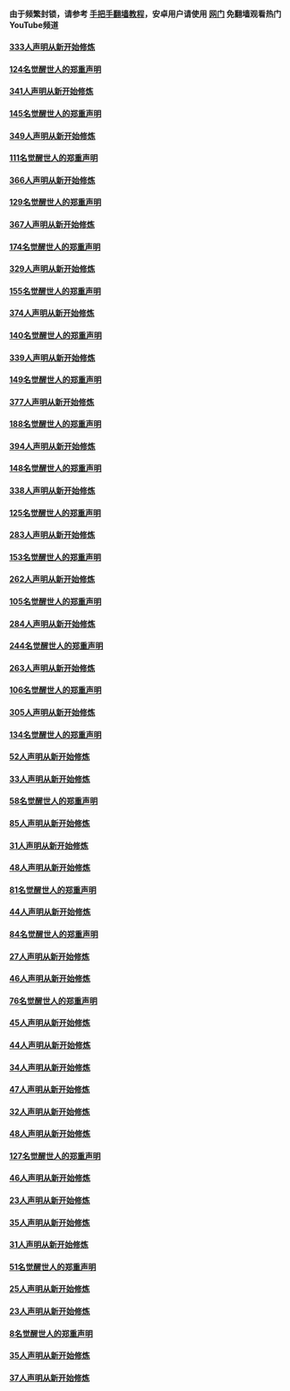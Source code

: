 #### 由于频繁封锁，请参考 [手把手翻墙教程](https://github.com/gfw-breaker/guides/wiki/)，安卓用户请使用 [网门](https://github.com/gfw-breaker/nogfw/blob/master/dl.md?t=07041200) 免翻墙观看热门YouTube频道 

#### [333人声明从新开始修炼](../pages/91/427525.md?t=07041200) 

#### [124名觉醒世人的郑重声明](../pages/91/427524.md?t=07041200) 

#### [341人声明从新开始修炼](../pages/91/427255.md?t=07041200) 

#### [145名觉醒世人的郑重声明](../pages/91/427254.md?t=07041200) 

#### [349人声明从新开始修炼](../pages/91/426969.md?t=07041200) 

#### [111名觉醒世人的郑重声明](../pages/91/426968.md?t=07041200) 

#### [366人声明从新开始修炼](../pages/91/426737.md?t=07041200) 

#### [129名觉醒世人的郑重声明](../pages/91/426736.md?t=07041200) 

#### [367人声明从新开始修炼](../pages/91/426421.md?t=07041200) 

#### [174名觉醒世人的郑重声明](../pages/91/426420.md?t=07041200) 

#### [329人声明从新开始修炼](../pages/91/426139.md?t=07041200) 

#### [155名觉醒世人的郑重声明](../pages/91/426138.md?t=07041200) 

#### [374人声明从新开始修炼](../pages/91/425811.md?t=07041200) 

#### [140名觉醒世人的郑重声明](../pages/91/425810.md?t=07041200) 

#### [339人声明从新开始修炼](../pages/91/425690.md?t=07041200) 

#### [149名觉醒世人的郑重声明](../pages/91/425689.md?t=07041200) 

#### [377人声明从新开始修炼](../pages/91/424867.md?t=07041200) 

#### [188名觉醒世人的郑重声明](../pages/91/424866.md?t=07041200) 

#### [394人声明从新开始修炼](../pages/91/423914.md?t=07041200) 

#### [148名觉醒世人的郑重声明](../pages/91/423913.md?t=07041200) 

#### [338人声明从新开始修炼](../pages/91/423540.md?t=07041200) 

#### [125名觉醒世人的郑重声明](../pages/91/423539.md?t=07041200) 

#### [283人声明从新开始修炼](../pages/91/423296.md?t=07041200) 

#### [153名觉醒世人的郑重声明](../pages/91/423295.md?t=07041200) 

#### [262人声明从新开始修炼](../pages/91/423004.md?t=07041200) 

#### [105名觉醒世人的郑重声明](../pages/91/423003.md?t=07041200) 

#### [284人声明从新开始修炼](../pages/91/422707.md?t=07041200) 

#### [244名觉醒世人的郑重声明](../pages/91/422706.md?t=07041200) 

#### [263人声明从新开始修炼](../pages/91/422553.md?t=07041200) 

#### [106名觉醒世人的郑重声明](../pages/91/422552.md?t=07041200) 

#### [305人声明从新开始修炼](../pages/91/422153.md?t=07041200) 

#### [134名觉醒世人的郑重声明](../pages/91/422152.md?t=07041200) 

#### [52人声明从新开始修炼](../pages/91/421846.md?t=07041200) 

#### [33人声明从新开始修炼](../pages/91/421804.md?t=07041200) 

#### [58名觉醒世人的郑重声明](../pages/91/421845.md?t=07041200) 

#### [85人声明从新开始修炼](../pages/91/421769.md?t=07041200) 

#### [31人声明从新开始修炼](../pages/91/421763.md?t=07041200) 

#### [48人声明从新开始修炼](../pages/91/421605.md?t=07041200) 

#### [81名觉醒世人的郑重声明](../pages/91/421656.md?t=07041200) 

#### [44人声明从新开始修炼](../pages/91/421544.md?t=07041200) 

#### [84名觉醒世人的郑重声明](../pages/91/421543.md?t=07041200) 

#### [27人声明从新开始修炼](../pages/91/421465.md?t=07041200) 

#### [46人声明从新开始修炼](../pages/91/421454.md?t=07041200) 

#### [76名觉醒世人的郑重声明](../pages/91/421453.md?t=07041200) 

#### [45人声明从新开始修炼](../pages/91/421452.md?t=07041200) 

#### [44人声明从新开始修炼](../pages/91/421422.md?t=07041200) 

#### [34人声明从新开始修炼](../pages/91/421322.md?t=07041200) 

#### [47人声明从新开始修炼](../pages/91/421264.md?t=07041200) 

#### [32人声明从新开始修炼](../pages/91/421225.md?t=07041200) 

#### [48人声明从新开始修炼](../pages/91/421202.md?t=07041200) 

#### [127名觉醒世人的郑重声明](../pages/91/421224.md?t=07041200) 

#### [46人声明从新开始修炼](../pages/91/421203.md?t=07041200) 

#### [23人声明从新开始修炼](../pages/91/421138.md?t=07041200) 

#### [35人声明从新开始修炼](../pages/91/421122.md?t=07041200) 

#### [31人声明从新开始修炼](../pages/91/421081.md?t=07041200) 

#### [51名觉醒世人的郑重声明](../pages/91/421080.md?t=07041200) 

#### [25人声明从新开始修炼](../pages/91/421020.md?t=07041200) 

#### [23人声明从新开始修炼](../pages/91/420884.md?t=07041200) 

#### [8名觉醒世人的郑重声明](../pages/91/420883.md?t=07041200) 

#### [35人声明从新开始修炼](../pages/91/420809.md?t=07041200) 

#### [37人声明从新开始修炼](../pages/91/420766.md?t=07041200) 


